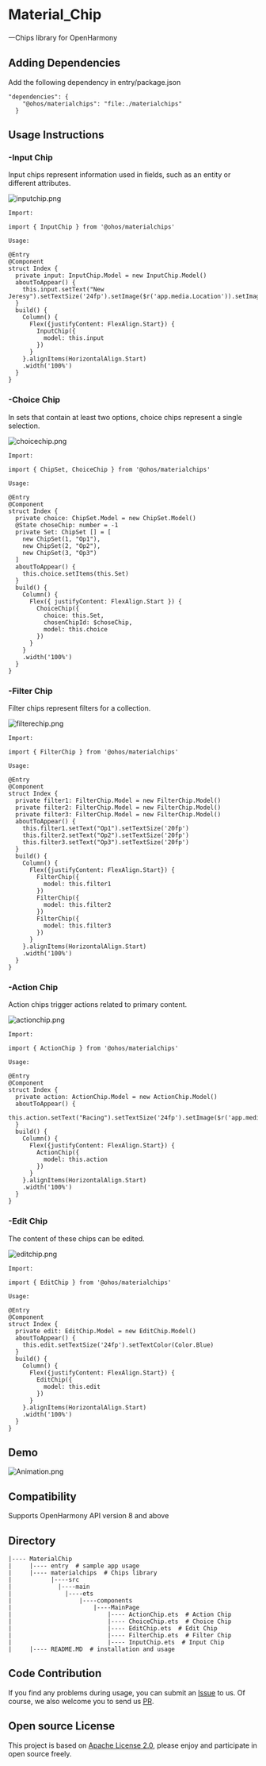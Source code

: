 # Material_Chip
一Chips library for OpenHarmony
## Adding Dependencies
Add the following dependency in entry/package.json

```
"dependencies": {
    "@ohos/materialchips": "file:./materialchips"
  }
```
## Usage Instructions

### -Input Chip

Input chips represent information used in fields, such as an entity or different attributes.

![inputchip.png](Images/inputchip.png)
```
Import:

import { InputChip } from '@ohos/materialchips'

Usage:

@Entry
@Component
struct Index {
  private input: InputChip.Model = new InputChip.Model()
  aboutToAppear() {
    this.input.setText("New Jeresy").setTextSize('24fp').setImage($r('app.media.Location')).setImageSize('26vp').setChipColor('#D3D3D3').setBorderRadius('10vp')
  }
  build() {
    Column() {
      Flex({justifyContent: FlexAlign.Start}) {
        InputChip({
          model: this.input
        })
      }
    }.alignItems(HorizontalAlign.Start)
    .width('100%')
  }
}
```
### -Choice Chip
In sets that contain at least two options, choice chips represent a single selection.

![choicechip.png](Images/ChoiceChip.png)
```
Import:

import { ChipSet, ChoiceChip } from '@ohos/materialchips'

Usage:

@Entry
@Component
struct Index {
  private choice: ChipSet.Model = new ChipSet.Model()
  @State choseChip: number = -1
  private Set: ChipSet [] = [
    new ChipSet(1, "Op1"),
    new ChipSet(2, "Op2"),
    new ChipSet(3, "Op3")
  ]
  aboutToAppear() {
    this.choice.setItems(this.Set)
  }
  build() {
    Column() {
      Flex({ justifyContent: FlexAlign.Start }) {
        ChoiceChip({
          choice: this.Set,
          chosenChipId: $choseChip,
          model: this.choice
        })
      }
    }
    .width('100%')
  }
}
```
### -Filter Chip
Filter chips represent filters for a collection.

![filterechip.png](Images/FilterChip.png)
```
Import:

import { FilterChip } from '@ohos/materialchips'

Usage:

@Entry
@Component
struct Index {
  private filter1: FilterChip.Model = new FilterChip.Model()
  private filter2: FilterChip.Model = new FilterChip.Model()
  private filter3: FilterChip.Model = new FilterChip.Model()
  aboutToAppear() {
    this.filter1.setText("Op1").setTextSize('20fp')
    this.filter2.setText("Op2").setTextSize('20fp')
    this.filter3.setText("Op3").setTextSize('20fp')
  }
  build() {
    Column() {
      Flex({justifyContent: FlexAlign.Start}) {
        FilterChip({
          model: this.filter1
        })
        FilterChip({
          model: this.filter2
        })
        FilterChip({
          model: this.filter3
        })
      }
    }.alignItems(HorizontalAlign.Start)
    .width('100%')
  }
}
```
### -Action Chip
Action chips trigger actions related to primary content.

![actionchip.png](Images/ActionChip.png)
```
Import:

import { ActionChip } from '@ohos/materialchips'

Usage:

@Entry
@Component
struct Index {
  private action: ActionChip.Model = new ActionChip.Model()
  aboutToAppear() {
    this.action.setText("Racing").setTextSize('24fp').setImage($r('app.media.Bike')).setImageSize('26vp').setBorderRadius('10vp')
  }
  build() {
    Column() {
      Flex({justifyContent: FlexAlign.Start}) {
        ActionChip({
          model: this.action
        })
      }
    }.alignItems(HorizontalAlign.Start)
    .width('100%')
  }
}
```
### -Edit Chip
The content of these chips can be edited.

![editchip.png](Images/EditChip.png)
```
Import:

import { EditChip } from '@ohos/materialchips'

Usage:

@Entry
@Component
struct Index {
  private edit: EditChip.Model = new EditChip.Model()
  aboutToAppear() {
    this.edit.setTextSize('24fp').setTextColor(Color.Blue)
  }
  build() {
    Column() {
      Flex({justifyContent: FlexAlign.Start}) {
        EditChip({
          model: this.edit
        })
      }
    }.alignItems(HorizontalAlign.Start)
    .width('100%')
  }
}
```
## Demo
![Animation.png](Images/Animation.gif)
## Compatibility
Supports OpenHarmony API version 8 and above
## Directory
```
|---- MaterialChip
|     |---- entry  # sample app usage
|     |---- materialchips  # Chips library
|           |----src 
|             |----main 
|               |----ets
|                   |----components
|                       |----MainPage
|                           |---- ActionChip.ets  # Action Chip
|                           |---- ChoiceChip.ets  # Choice Chip
|                           |---- EditChip.ets  # Edit Chip
|                           |---- FilterChip.ets  # Filter Chip
|                           |---- InputChip.ets  # Input Chip
|     |---- README.MD  # installation and usage
```
## Code Contribution
If you find any problems during usage, you can submit an [Issue](https://github.com/Applib-OpenHarmony/Material_UI_Chips/issues) to us. Of course, we also welcome you to send us [PR](https://github.com/Applib-OpenHarmony/Material_UI_Chips/pulls).

## Open source License
This project is based on [Apache License 2.0](https://github.com/applibgroup/applibgroup/blob/main/LICENSE), please enjoy and participate in open source freely.

